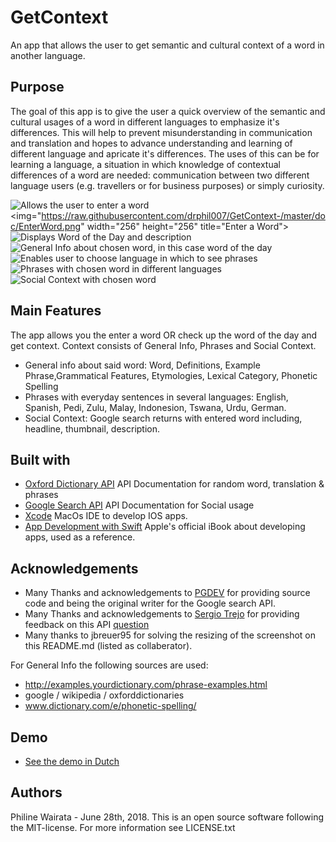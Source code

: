 # GetContext
An app that allows the user to get semantic and cultural context of a word in another language.

## Purpose
The goal of this app is to give the user a quick overview of the semantic and cultural usages of a word in different languages to emphasize it's differences. This will help to prevent misunderstanding in communication and translation and hopes to advance understanding and learning of different language and apricate it's differences. The uses of this can be for learning a language, a situation in which knowledge of contextual differences of a word are needed: communication between two different language users (e.g. travellers or for business purposes) or simply curiosity. 

![Allows the user to enter a word](doc/EnterWord.png) 
<img="https://raw.githubusercontent.com/drphil007/GetContext-/master/doc/EnterWord.png" width="256" height="256" title="Enter a Word">
![Displays Word of the Day and description](doc/DailyWord.png) 
![General Info about chosen word, in this case word of the day](doc/genInfo.png) 
![Enables user to choose language in which to see phrases](doc/Phrases1.png) 
![Phrases with chosen word in different languages](doc/Phrases2.png)
![Social Context with chosen word](doc/SocialContext.png)

## Main Features 
The app allows you the enter a word OR check up the word of the day and get context.
Context consists of General Info, Phrases and Social Context. 
* General info about said word: Word, Definitions, Example Phrase,Grammatical Features, Etymologies, Lexical Category, Phonetic Spelling
* Phrases with everyday sentences in several languages: English, Spanish, Pedi, Zulu, Malay, Indonesion, Tswana, Urdu, German.
* Social Context: Google search returns with entered word including, headline, thumbnail, description. 

## Built with
* [Oxford Dictionary API](https://developer.oxforddictionaries.com/documentation) API Documentation for random word, translation & phrases 
* [Google Search API](https://developers.google.com/custom-search/json-api/v1/overview) API Documentation for Social usage
* [Xcode](https://developer.apple.com/xcode/) MacOs IDE to develop IOS apps.
* [App Development with Swift](https://itunes.apple.com/nl/book/app-development-with-swift/id1219117996?l=en&mt=11) Apple's official iBook about developing apps, used as a reference.

## Acknowledgements
* Many Thanks and acknowledgements to [PGDEV](https://stackoverflow.com/users/5716829/pgdev) for providing source code and being the original writer for the Google search API. 
* Many Thanks and acknowledgements to [Sergio Trejo](https://stackoverflow.com/users/8385022/sergio-trejo)
for providing feedback on this API [question](https://stackoverflow.com/questions/50936245/how-to-display-parsed-json-data-in-swift/50936354?noredirect=1#comment88941315_50936354.)
* Many thanks to jbreuer95 for solving the resizing of the screenshot 
on this README.md (listed as collaberator).

For General Info the following sources are used:
* http://examples.yourdictionary.com/phrase-examples.html
* google / wikipedia / oxforddictionaries
* www.dictionary.com/e/phonetic-spelling/

## Demo
* [See the demo in Dutch](https://youtu.be/LmAHF_lFU9k)

## Authors
Philine Wairata - June 28th, 2018. 
This is an open source software following the MIT-license. For more information see LICENSE.txt
